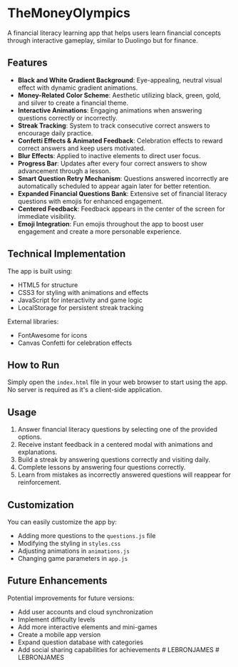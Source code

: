 # TheMoneyOlympics

A financial literacy learning app that helps users learn financial concepts through interactive gameplay, similar to Duolingo but for finance.

## Features

- **Black and White Gradient Background**: Eye-appealing, neutral visual effect with dynamic gradient animations.
- **Money-Related Color Scheme**: Aesthetic utilizing black, green, gold, and silver to create a financial theme.
- **Interactive Animations**: Engaging animations when answering questions correctly or incorrectly.
- **Streak Tracking**: System to track consecutive correct answers to encourage daily practice.
- **Confetti Effects & Animated Feedback**: Celebration effects to reward correct answers and keep users motivated.
- **Blur Effects**: Applied to inactive elements to direct user focus.
- **Progress Bar**: Updates after every four correct answers to show advancement through a lesson.
- **Smart Question Retry Mechanism**: Questions answered incorrectly are automatically scheduled to appear again later for better retention.
- **Expanded Financial Questions Bank**: Extensive set of financial literacy questions with emojis for enhanced engagement.
- **Centered Feedback**: Feedback appears in the center of the screen for immediate visibility.
- **Emoji Integration**: Fun emojis throughout the app to boost user engagement and create a more personable experience.

## Technical Implementation

The app is built using:
- HTML5 for structure
- CSS3 for styling with animations and effects
- JavaScript for interactivity and game logic
- LocalStorage for persistent streak tracking

External libraries:
- FontAwesome for icons
- Canvas Confetti for celebration effects

## How to Run

Simply open the `index.html` file in your web browser to start using the app. No server is required as it's a client-side application.

## Usage

1. Answer financial literacy questions by selecting one of the provided options.
2. Receive instant feedback in a centered modal with animations and explanations.
3. Build a streak by answering questions correctly and visiting daily.
4. Complete lessons by answering four questions correctly.
5. Learn from mistakes as incorrectly answered questions will reappear for reinforcement.

## Customization

You can easily customize the app by:
- Adding more questions to the `questions.js` file
- Modifying the styling in `styles.css` 
- Adjusting animations in `animations.js`
- Changing game parameters in `app.js`

## Future Enhancements

Potential improvements for future versions:
- Add user accounts and cloud synchronization
- Implement difficulty levels
- Add more interactive elements and mini-games
- Create a mobile app version
- Expand question database with categories
- Add social sharing capabilities for achievements #   L E B R O N J A M E S  
 #   L E B R O N J A M E S  
 